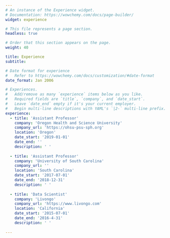 ```yaml
---
# An instance of the Experience widget.
# Documentation: https://wowchemy.com/docs/page-builder/
widget: experience

# This file represents a page section.
headless: true

# Order that this section appears on the page.
weight: 40

title: Experience
subtitle:

# Date format for experience
#   Refer to https://wowchemy.com/docs/customization/#date-format
date_format: Jan 2006

# Experiences.
#   Add/remove as many `experience` items below as you like.
#   Required fields are `title`, `company`, and `date_start`.
#   Leave `date_end` empty if it's your current employer.
#   Begin multi-line descriptions with YAML's `|2-` multi-line prefix.
experience:
  - title: 'Assistant Professor'
    company: 'Oregon Health and Science University'
    company_url: 'https://ohsu-psu-sph.org'
    location: 'Oregon'
    date_start: '2019-01-01'
    date_end: ''
    description: ' '
        
  - title: 'Assistant Professor'
    company: 'University of South Carolina'
    company_url: ''
    location: 'South Carolina'
    date_start: '2017-07-01'
    date_end: '2018-12-31'
    description: ' '
        
  - title: 'Data Scientist'
    company: 'Livongo'
    company_url: 'https://www.livongo.com'
    location: 'California'
    date_start: '2015-07-01'
    date_end: '2016-4-31'
    description: ' '
    
---
```


